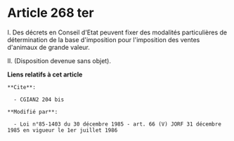 # Article 268 ter

I. Des décrets en Conseil d'Etat peuvent fixer des modalités particulières de détermination de la base d'imposition pour
l'imposition des ventes d'animaux de grande valeur.

II. (Disposition devenue sans objet).

**Liens relatifs à cet article**

	**Cite**:

	  - CGIAN2 204 bis

	**Modifié par**:

	  - Loi n°85-1403 du 30 décembre 1985 - art. 66 (V) JORF 31 décembre 1985 en vigueur le 1er juillet 1986
